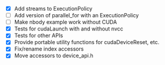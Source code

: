 - [x] Add streams to ExecutionPolicy
- [ ] Add version of parallel_for with an ExecutionPolicy
- [ ] Make nbody example work without CUDA
- [x] Tests for cudaLaunch with and without nvcc
- [x] Tests for other APIs
- [x] Provide portable utility functions for cudaDeviceReset, etc.
- [x] Fix/rename index accessors
- [x] Move accessors to device_api.h